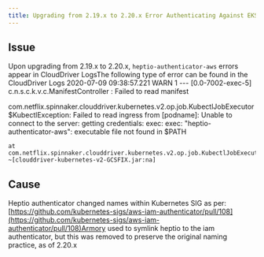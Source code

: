 ```yaml
---
title: Upgrading from 2.19.x to 2.20.x Error Authenticating Against EKS Clusters (heptio-authenticator-aws)
---
```


## Issue
Upon upgrading from 2.19.x to 2.20.x, ```heptio-authenticator-aws``` errors appear in CloudDriver LogsThe following type of error can be found in the CloudDriver Logs
2020-07-09 09:38:57.221  WARN 1 --- [0.0-7002-exec-5] c.n.s.c.k.v.c.ManifestController         : Failed to read manifest

com.netflix.spinnaker.clouddriver.kubernetes.v2.op.job.KubectlJobExecutor$KubectlException: Failed to read ingress from [podname]: Unable to connect to the server: getting credentials: exec: exec: "heptio-authenticator-aws": executable file not found in $PATH

	at com.netflix.spinnaker.clouddriver.kubernetes.v2.op.job.KubectlJobExecutor.get(KubectlJobExecutor.java:355) ~[clouddriver-kubernetes-v2-GCSFIX.jar:na]

## Cause
Heptio authenticator changed names within Kubernetes SIG as per:[https://github.com/kubernetes-sigs/aws-iam-authenticator/pull/108](https://github.com/kubernetes-sigs/aws-iam-authenticator/pull/108)Armory used to symlink heptio to the iam authenticator, but this was removed to preserve the original naming practice, as of 2.20.x

